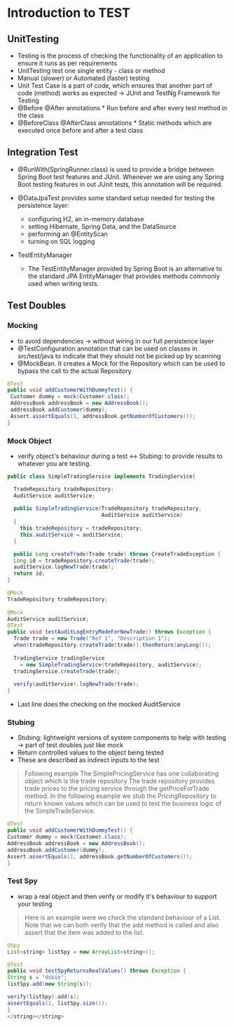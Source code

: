# Introduction to TEST

## UnitTesting

* Testing is the process of checking the functionality of an application to ensure it runs as per requirements
* UnitTesting test one single entity - class or method
* Manual (slower) or Automated (faster) testing
* Unit Test Case is a part of code, which ensures that another part of code (method) works as expected -> JUnit and TestNg Framework for Testing 
* @Before @After annotations
      * Run before and after every test method in the class
* @BeforeClass @AfterClass annotations
      * Static methods which are executed once before and after a test class

## Integration Test

* @RunWith(SpringRunner.class) is used to provide a bridge between Spring Boot test features and JUnit. Whenever we are using any Spring Boot testing features in out JUnit tests, this annotation will be required.

* @DataJpaTest provides some standard setup needed for testing the persistence layer:
    * configuring H2, an in-memory database
    * setting Hibernate, Spring Data, and the DataSource
    * performing an @EntityScan
    * turning on SQL logging
 * TestEntityManager
   * The TestEntityManager provided by Spring Boot is an alternative to the standard JPA EntityManager that provides methods commonly used when writing tests.
   
## Test Doubles
### Mocking 
* to avoid dependencies -> without wiring in our full persistence layer
* @TestConfiguration annotation that can be used on classes in src/test/java to indicate that they should not be picked up by scanning
* @MockBean. It creates a Mock for the Repository which can be used to bypass the call to the actual Repository
```java
@Test
public void addCustomerWithDummyTest() {
 Customer dummy = mock(Customer.class);
 AddressBook addressBook = new AddressBook();
 addressBook.addCustomer(dummy);
 Assert.assertEquals(1, addressBook.getNumberOfCustomers());
}
```
### Mock Object
* verify object's behaviour during a test <-> Stubing: to provide results to whatever you are testing.
```java
public class SimpleTradingService implements TradingService{

  TradeRepository tradeRepository;
  AuditService auditService;
 
  public SimpleTradingService(TradeRepository tradeRepository, 
                              AuditService auditService)
  {
    this.tradeRepository = tradeRepository;
    this.auditService = auditService;
  }

  public Long createTrade(Trade trade) throws CreateTradeException {
  Long id = tradeRepository.createTrade(trade);
  auditService.logNewTrade(trade);
  return id;
}
```
```java
@Mock
TradeRepository tradeRepository;
 
@Mock
AuditService auditService;
@Test
public void testAuditLogEntryMadeForNewTrade() throws Exception { 
  Trade trade = new Trade("Ref 1", "Description 1");
  when(tradeRepository.createTrade(trade)).thenReturn(anyLong()); 
  
  TradingService tradingService 
    = new SimpleTradingService(tradeRepository, auditService);
  tradingService.createTrade(trade);
  
  verify(auditService).logNewTrade(trade);
}
```
* Last line does the checking on the mocked AuditService

### Stubing

* Stubing: lightweight versions of system components to help with testing -> part of test doubles just like mock
* Return controlled values to the object being tested
* These are described as indirect inputs to the test
 > Following example The SimplePricingService has one collaborating object which is the trade repository
 > The trade repository provides trade prices to the pricing service through the getPriceForTrade method.
 > In the following example we stub the PricingRepository to return known values 
 > which can be used to test the business logic of the SimpleTradeService.
 ```java
@Test
public void addCustomerWithDummyTest() {
 Customer dummy = mock(Customer.class);
 AddressBook addressBook = new AddressBook();
 addressBook.addCustomer(dummy);
 Assert.assertEquals(1, addressBook.getNumberOfCustomers());
}
```
### Test Spy
*  wrap a real object and then verify or modify it's behaviour to support your testing
>Here is an example were we check the standard behaviour of a List. 
>Note that we can both verify that the add method is called and 
>also assert that the item was added to the list.
 ```java
@Spy
List<string> listSpy = new ArrayList<string>();

@Test
public void testSpyReturnsRealValues() throws Exception {
 String s = "dobie";
 listSpy.add(new String(s));

 verify(listSpy).add(s);
 assertEquals(1, listSpy.size());
}
</string></string>
```


